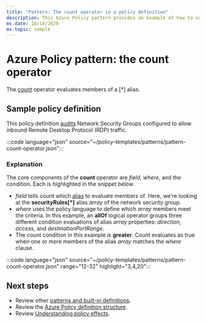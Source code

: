 ```yaml
---
title: "Pattern: The count operator in a policy definition"
description: This Azure Policy pattern provides an example of how to use the count operator in a policy definition.
ms.date: 10/14/2020
ms.topic: sample
---
```

# Azure Policy pattern: the count operator

The [count](../concepts/definition-structure.md#count) operator evaluates members of a \[\*\] alias.

## Sample policy definition

This policy definition [audits](../concepts/effects.md#audit) Network Security Groups configured to
allow inbound Remote Desktop Protocol (RDP) traffic.

:::code language="json" source="~/policy-templates/patterns/pattern-count-operator.json":::

### Explanation

The core components of the **count** operator are _field_, _where_, and the condition. Each is
highlighted in the snippet below.

- _field_ tells count which [alias](../concepts/definition-structure.md#aliases) to evaluate members
  of. Here, we're looking at the **securityRules\[\*\]** alias _array_ of the network security
  group.
- _where_ uses the policy language to define which _array_ members meet the criteria. In this
  example, an **allOf** logical operator groups three different condition evaluations of alias
  _array_ properties: _direction_, _access_, and _destinationPortRange_.
- The count condition in this example is **greater**. Count evaluates as true when one or more
  members of the alias _array_ matches the _where_ clause.

:::code language="json" source="~/policy-templates/patterns/pattern-count-operator.json" range="12-32" highlight="3,4,20":::

## Next steps

- Review other [patterns and built-in definitions](./index.md).
- Review the [Azure Policy definition structure](../concepts/definition-structure.md).
- Review [Understanding policy effects](../concepts/effects.md).